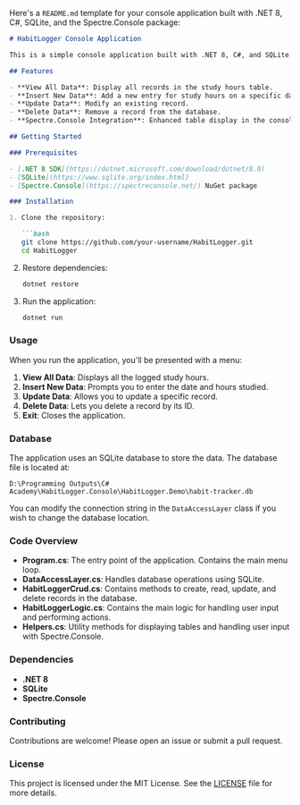 Here's a `README.md` template for your console application built with .NET 8, C#, SQLite, and the Spectre.Console package:

```markdown
# HabitLogger Console Application

This is a simple console application built with .NET 8, C#, and SQLite. It allows users to log and manage their study hours, with options to view, insert, update, and delete data. The Spectre.Console package is used for improved console output formatting.

## Features

- **View All Data**: Display all records in the study hours table.
- **Insert New Data**: Add a new entry for study hours on a specific date.
- **Update Data**: Modify an existing record.
- **Delete Data**: Remove a record from the database.
- **Spectre.Console Integration**: Enhanced table display in the console.

## Getting Started

### Prerequisites

- [.NET 8 SDK](https://dotnet.microsoft.com/download/dotnet/8.0)
- [SQLite](https://www.sqlite.org/index.html)
- [Spectre.Console](https://spectreconsole.net/) NuGet package

### Installation

1. Clone the repository:

   ```bash
   git clone https://github.com/your-username/HabitLogger.git
   cd HabitLogger
   ```

2. Restore dependencies:

   ```bash
   dotnet restore
   ```

3. Run the application:

   ```bash
   dotnet run
   ```

### Usage

When you run the application, you'll be presented with a menu:

1. **View All Data**: Displays all the logged study hours.
2. **Insert New Data**: Prompts you to enter the date and hours studied.
3. **Update Data**: Allows you to update a specific record.
4. **Delete Data**: Lets you delete a record by its ID.
5. **Exit**: Closes the application.

### Database

The application uses an SQLite database to store the data. The database file is located at:

```plaintext
D:\Programming Outputs\C# Academy\HabitLogger.Console\HabitLogger.Demo\habit-tracker.db
```

You can modify the connection string in the `DataAccessLayer` class if you wish to change the database location.

### Code Overview

- **Program.cs**: The entry point of the application. Contains the main menu loop.
- **DataAccessLayer.cs**: Handles database operations using SQLite.
- **HabitLoggerCrud.cs**: Contains methods to create, read, update, and delete records in the database.
- **HabitLoggerLogic.cs**: Contains the main logic for handling user input and performing actions.
- **Helpers.cs**: Utility methods for displaying tables and handling user input with Spectre.Console.

### Dependencies

- **.NET 8**
- **SQLite**
- **Spectre.Console**

### Contributing

Contributions are welcome! Please open an issue or submit a pull request.

### License

This project is licensed under the MIT License. See the [LICENSE](LICENSE) file for more details.
